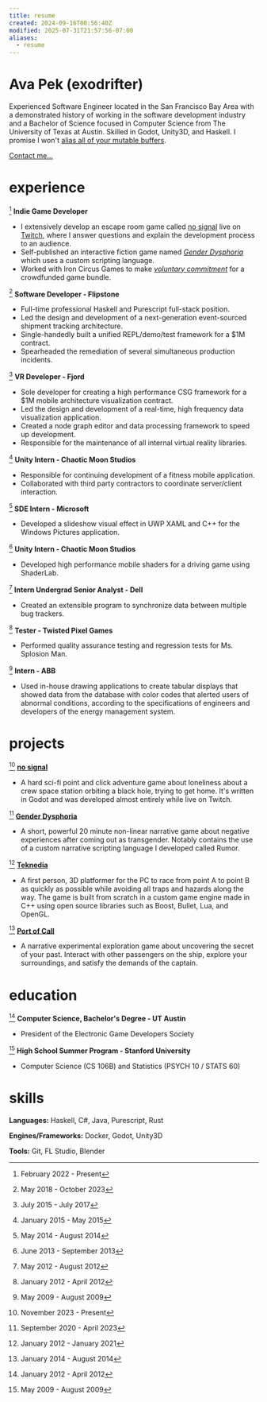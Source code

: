 ```yaml
---
title: resume
created: 2024-09-16T00:56:40Z
modified: 2025-07-31T21:57:56-07:00
aliases:
  - resume
---
```


# Ava Pek (exodrifter)

Experienced Software Engineer located in the San Francisco Bay Area with a demonstrated history of working in the software development industry and a Bachelor of Science focused in Computer Science from The University of Texas at Austin. Skilled in Godot, Unity3D, and Haskell. I promise I won't [alias all of your mutable buffers](blog/20240225042654.md).

[Contact me...](contact.md)

# experience

[^ei] **Indie Game Developer**
- I extensively develop an escape room game called [no signal](press-kits/no-signal/index.md) live on [Twitch](https://twitch.tv/exodrifter_), where I answer questions and explain the development process to an audience.
- Self-published an interactive fiction game named _[Gender Dysphoria](press-kits/gender-dysphoria/index.md)_ which uses a custom scripting language.
- Worked with Iron Circus Games to make _[voluntary commitment](press-kits/voluntary-commitment/index.md)_ for a crowdfunded game bundle.

[^eh] **Software Developer - Flipstone**
- Full-time professional Haskell and Purescript full-stack position.
- Led the design and development of a next-generation event-sourced shipment tracking
architecture.
- Single-handedly built a unified REPL/demo/test framework for a $1M contract.
- Spearheaded the remediation of several simultaneous production incidents.

[^eg] **VR Developer - Fjord**
- Sole developer for creating a high performance CSG framework for a $1M mobile architecture
visualization contract.
- Led the design and development of a real-time, high frequency data visualization application.
- Created a node graph editor and data processing framework to speed up development.
- Responsible for the maintenance of all internal virtual reality libraries.

[^ef] **Unity Intern - Chaotic Moon Studios**
- Responsible for continuing development of a fitness mobile application.
- Collaborated with third party contractors to coordinate server/client interaction.

[^ee] **SDE Intern - Microsoft**
- Developed a slideshow visual effect in UWP XAML and C++ for the Windows Pictures application.

[^ed] **Unity Intern - Chaotic Moon Studios**
- Developed high performance mobile shaders for a driving game using ShaderLab.

[^ec] **Intern Undergrad Senior Analyst - Dell**
- Created an extensible program to synchronize data between multiple bug trackers.

[^eb] **Tester - Twisted Pixel Games**
- Performed quality assurance testing and regression tests for Ms. Splosion Man.

[^ea] **Intern - ABB**
- Used in-house drawing applications to create tabular displays that showed data from the database with color codes that alerted users of abnormal conditions, according to the specifications of engineers and developers of the energy management system.

[^ei]: February 2022 - Present
[^eh]: May 2018 - October 2023
[^eg]: July 2015 - July 2017
[^ef]: January 2015 - May 2015
[^ee]: May 2014 - August 2014
[^ed]: June 2013 - September 2013
[^ec]: May 2012 - August 2012
[^eb]: January 2012 - April 2012
[^ea]: May 2009 - August 2009

# projects

[^pd] **[no signal](press-kits/no-signal/index.md)**
- A hard sci-fi point and click adventure game about loneliness about a crew space station orbiting a black hole, trying to get home. It's written in Godot and was developed almost entirely while live on Twitch.

[^pc] **[Gender Dysphoria](press-kits/gender-dysphoria/index.md)**
- A short, powerful 20 minute non-linear narrative game about negative experiences after coming out as transgender. Notably contains the use of a custom narrative scripting language I developed called Rumor.

[^pb] **[Teknedia](press-kits/teknedia/index.md)**
- A first person, 3D platformer for the PC to race from point A to point B as quickly as possible while avoiding all traps and hazards along the way. The game is built from scratch in a custom game engine made in C++ using open source libraries such as Boost, Bullet, Lua, and OpenGL.

[^pa] **[Port of Call](press-kits/port-of-call/index.md)**
- A narrative experimental exploration game about uncovering the secret of your past. Interact with other passengers on the ship, explore your surroundings, and satisfy the demands of the captain.

[^pd]: November 2023 - Present
[^pc]: September 2020 - April 2023
[^pb]: January 2012 - January 2021
[^pa]: January 2014 - August 2014

# education

[^eb] **Computer Science, Bachelor's Degree - UT Austin**
- President of the Electronic Game Developers Society

[^ea] **High School Summer Program - Stanford University**
- Computer Science (CS 106B) and Statistics (PSYCH 10 / STATS 60)

[^eb]: August 2011 - May 2015
[^ea]: June 2010 - August 2010

# skills

**Languages:** Haskell, C#, Java, Purescript, Rust

**Engines/Frameworks:** Docker, Godot, Unity3D

**Tools:** Git, FL Studio, Blender
